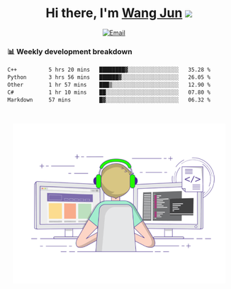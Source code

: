 <!--
**wangjunicode/wangjunicode** is a ✨ _special_ ✨ repository because its `README.md` (this file) appears on your GitHub profile.

Here are some ideas to get you started:

- 🔭 I’m currently working on ...
- 🌱 I’m currently learning ...
- 👯 I’m looking to collaborate on ...
- 🤔 I’m looking for help with ...
- 💬 Ask me about ...
- 📫 How to reach me: ...
- 😄 Pronouns: ...
- ⚡ Fun fact: ...
-->

<h1 align="center">Hi there, I'm <a href="https://www.wangjunicode.com/" target="_blank">Wang Jun</a> <img
src="https://github.com/blackcater/blackcater/raw/main/images/Hi.gif" height="32" /></h1>


<!-- Social icons section -->
<p align="center">
  <a href="mailto:wangjunicode@qq.com"><img height="40px" alt="Email" title="Email" src="https://github.com/blackcater/blackcater/raw/main/images/social-gmail.svg"/></a>
  &#8287;&#8287;&#8287;&#8287;&#8287;
</p>

### 📊 Weekly development breakdown
<!--START_SECTION:waka-->

```txt
C++          5 hrs 20 mins   ████████▓░░░░░░░░░░░░░░░░   35.28 %
Python       3 hrs 56 mins   ██████▓░░░░░░░░░░░░░░░░░░   26.05 %
Other        1 hr 57 mins    ███▒░░░░░░░░░░░░░░░░░░░░░   12.90 %
C#           1 hr 10 mins    ██░░░░░░░░░░░░░░░░░░░░░░░   07.80 %
Markdown     57 mins         █▓░░░░░░░░░░░░░░░░░░░░░░░   06.32 %
```

<!--END_SECTION:waka-->


<br/>
<p align="center">
<img align="center" top='60' alt="GIF" src="https://raw.githubusercontent.com/devSouvik/devSouvik/master/gif3.gif" width="480"/>
</p>


